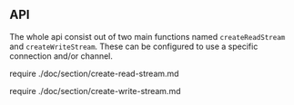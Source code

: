 ## API

The whole api consist out of two main functions named `createReadStream` and
`createWriteStream`. These can be configured to use a specific connection and/or
channel.

require ./doc/section/create-read-stream.md

require ./doc/section/create-write-stream.md

